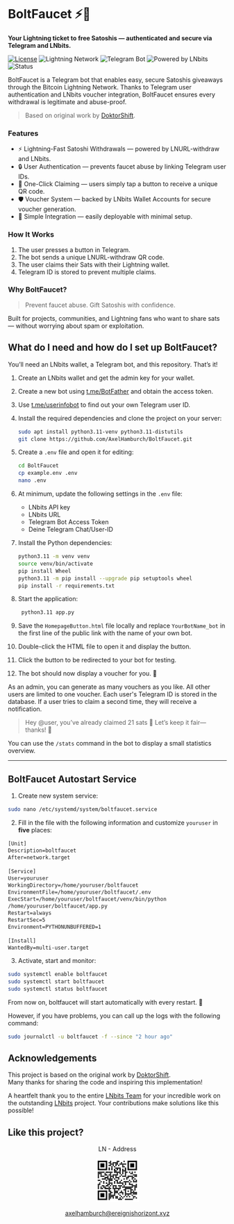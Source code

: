 # BoltFaucet ⚡🚰

__Your Lightning ticket to free Satoshis — authenticated and secure via Telegram and LNbits.__

[![License](https://img.shields.io/github/LICENSE/AxelHamburch/BoltFaucet)](LICENSE)
![Lightning Network](https://img.shields.io/badge/Lightning-Network-F7931A?logo=bitcoin)
![Telegram Bot](https://img.shields.io/badge/Telegram-Bot-2CA5E0?logo=telegram)
![Powered by LNbits](https://img.shields.io/badge/Powered%20by-LNbits-E829D3)
![Status](https://img.shields.io/badge/Status-Active-brightgreen)


BoltFaucet is a Telegram bot that enables easy, secure Satoshis giveaways through the Bitcoin Lightning Network.
Thanks to Telegram user authentication and LNbits voucher integration, BoltFaucet ensures every withdrawal is legitimate and abuse-proof.

> Based on original work by [DoktorShift](https://github.com/DoktorShift).


### Features

- ⚡ Lightning-Fast Satoshi Withdrawals — powered by LNURL-withdraw and LNbits.
- 🔒 User Authentication — prevents faucet abuse by linking Telegram user IDs.
- 📲 One-Click Claiming — users simply tap a button to receive a unique QR code.
- 🛡️ Voucher System — backed by LNbits Wallet Accounts for secure voucher generation.
- 🧩 Simple Integration — easily deployable with minimal setup.

### How It Works

1. The user presses a button in Telegram.
2. The bot sends a unique LNURL-withdraw QR code.
3. The user claims their Sats with their Lightning wallet.
4. Telegram ID is stored to prevent multiple claims.

### Why BoltFaucet?

> Prevent faucet abuse. Gift Satoshis with confidence.

Built for projects, communities, and Lightning fans who want to share sats — without worrying about spam or exploitation.


## What do I need and how do I set up BoltFaucet?

You’ll need an LNbits wallet, a Telegram bot, and this repository. That’s it!

1. Create an LNbits wallet and get the admin key for your wallet.
2. Create a new bot using [t.me/BotFather](https://t.me/BotFather) and obtain the access token.
3. Use [t.me/userinfobot](https://t.me/userinfobot) to find out your own Telegram user ID.
4. Install the required dependencies and clone the project on your server:
    ```bash
    sudo apt install python3.11-venv python3.11-distutils
    git clone https://github.com/AxelHamburch/BoltFaucet.git
    ```
5. Create a `.env` file and open it for editing:
    ```bash
    cd BoltFaucet
    cp example.env .env
    nano .env
    ```
6. At minimum, update the following settings in the `.env` file:
   - LNbits API key
   - LNbits URL
   - Telegram Bot Access Token
   - Deine Telegram Chat/User-ID
   
7. Install the Python dependencies:
    ```bash
    python3.11 -m venv venv
    source venv/bin/activate
    pip install Wheel
    python3.11 -m pip install --upgrade pip setuptools wheel
    pip install -r requirements.txt
    ```
8. Start the application:
    ```bash
     python3.11 app.py
    ```
9.  Save the `HomepageButton.html` file locally and replace `YourBotName_bot` in the first line of the public link with the name of your own bot.
10. Double-click the HTML file to open it and display the button.
11. Click the button to be redirected to your bot for testing.
12. The bot should now display a voucher for you. 🎉

As an admin, you can generate as many vouchers as you like. All other users are limited to one voucher. Each user's Telegram ID is stored in the database. If a user tries to claim a second time, they will receive a notification.

> Hey @user, you’ve already claimed 21 sats 🎉
> Let’s keep it fair—thanks! 🙏

You can use the `/stats` command in the bot to display a small statistics overview.

---

## BoltFaucet Autostart Service

1. Create new system service:
```bash
sudo nano /etc/systemd/system/boltfaucet.service
```

2. Fill in the file with the following information and customize `youruser` in __five__ places:

```plaintext
[Unit]
Description=boltfaucet
After=network.target

[Service]
User=youruser
WorkingDirectory=/home/youruser/boltfaucet
EnvironmentFile=/home/youruser/boltfaucet/.env
ExecStart=/home/youruser/boltfaucet/venv/bin/python /home/youruser/boltfaucet/app.py
Restart=always
RestartSec=5
Environment=PYTHONUNBUFFERED=1

[Install]
WantedBy=multi-user.target
```

3. Activate, start and monitor:
```bash
sudo systemctl enable boltfaucet
sudo systemctl start boltfaucet
sudo systemctl status boltfaucet
```

From now on, boltfaucet will start automatically with every restart. 🎉

However, if you have problems, you can call up the logs with the following command:

```bash
sudo journalctl -u boltfaucet -f --since "2 hour ago"
```

## Acknowledgements

This project is based on the original work by [DoktorShift](https://github.com/DoktorShift).  
Many thanks for sharing the code and inspiring this implementation!

A heartfelt thank you to the entire [LNbits Team](https://github.com/lnbits) for your incredible work on the outstanding [LNbits](https://lnbits.com/) project. Your contributions make solutions like this possible!

## Like this project?

<div align="center">

LN - Address

  <img src="./assets/ln-axelhamburch-xyz.jpg" width="100">

[axelhamburch@ereignishorizont.xyz](lightning:axelhamburch@ereignishorizont.xyz)
</div>






